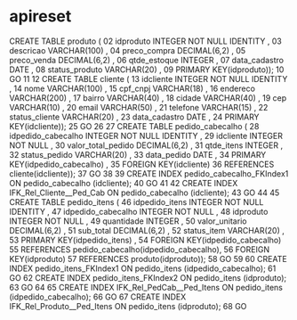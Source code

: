 # apireset
 CREATE TABLE produto ( 02  idproduto INTEGER  NOT NULL   IDENTITY , 03  descricao VARCHAR(100)    , 04  preco_compra DECIMAL(6,2)    , 05  preco_venda DECIMAL(6,2)    , 06  qtde_estoque INTEGER    , 07  data_cadastro DATE    , 08  status_produto VARCHAR(20)      , 09 PRIMARY KEY(idproduto)); 10 GO 11 12 CREATE TABLE cliente ( 13  idcliente INTEGER  NOT NULL   IDENTITY , 14  nome VARCHAR(100)    , 15  cpf_cnpj VARCHAR(18)    , 16  endereco VARCHAR(200)    , 17  bairro VARCHAR(40)    , 18  cidade VARCHAR(40)    , 19  cep VARCHAR(10)    , 20  email VARCHAR(50)    , 21  telefone VARCHAR(15)    , 22  status_cliente VARCHAR(20)    , 23  data_cadastro DATE      , 24 PRIMARY KEY(idcliente)); 25 GO 26 27 CREATE TABLE pedido_cabecalho ( 28  idpedido_cabecalho INTEGER  NOT NULL   IDENTITY , 29  idcliente INTEGER  NOT NULL  , 30  valor_total_pedido DECIMAL(6,2)    , 31  qtde_itens INTEGER    , 32  status_pedido VARCHAR(20)    , 33  data_pedido DATE      , 34 PRIMARY KEY(idpedido_cabecalho)  , 35  FOREIGN KEY(idcliente) 36    REFERENCES cliente(idcliente)); 37 GO 38 39 CREATE INDEX pedido_cabecalho_FKIndex1 ON pedido_cabecalho (idcliente); 40 GO 41 42 CREATE INDEX IFK_Rel_Cliente__Ped_Cab ON pedido_cabecalho (idcliente); 43 GO 44 45 CREATE TABLE pedido_itens ( 46  idpedido_itens INTEGER  NOT NULL   IDENTITY , 47  idpedido_cabecalho INTEGER  NOT NULL  , 48  idproduto INTEGER  NOT NULL  , 49  quantidade INTEGER    , 50  valor_unitario DECIMAL(6,2)    , 51  sub_total DECIMAL(6,2)    , 52  status_item VARCHAR(20)      , 53 PRIMARY KEY(idpedido_itens)    , 54  FOREIGN KEY(idpedido_cabecalho) 55    REFERENCES pedido_cabecalho(idpedido_cabecalho), 56  FOREIGN KEY(idproduto) 57    REFERENCES produto(idproduto)); 58 GO 59 60 CREATE INDEX pedido_itens_FKIndex1 ON pedido_itens (idpedido_cabecalho); 61 GO 62 CREATE INDEX pedido_itens_FKIndex2 ON pedido_itens (idproduto); 63 GO 64 65 CREATE INDEX IFK_Rel_PedCab__Ped_Itens ON pedido_itens (idpedido_cabecalho); 66 GO 67 CREATE INDEX IFK_Rel_Produto__Ped_Itens ON pedido_itens (idproduto); 68 GO
